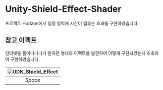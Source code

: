 # Unity-Shield-Effect-Shader
프로젝트 Horizon에서 일정 영역에 시간이 멈추는 효과를 구현하였습니다.


## 참고 이팩트
인터넷을 돌아다니다가 원하던 형태의 이팩트를 발견하여 어떻게 구현되었는지 추측하여 구현하였습니다.


| ![UDK_Shield_Effect](https://user-images.githubusercontent.com/11326612/69848410-67558c00-12bd-11ea-973d-6a7bcf67c27c.gif) |
|:--:| 
| *Space* |
